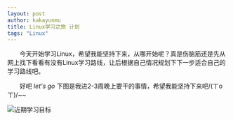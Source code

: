 ```yaml
---
layout: post
author: kakayunmu
title: Linux学习之旅 计划
tags: "Linux"
---
```


&emsp;&emsp;今天开始学习Linux，希望我能坚持下来，从哪开始呢？真是伤脑筋还是先从网上找下看看有没有Linux学习路线，让后根据自己情况规划下下一步适合自己的学习路线吧。

&emsp;&emsp;好吧 *let's go* 下图是我进2-3周晚上要干的事情，希望我能坚持下来吧/(ㄒoㄒ)/~~

![近期学习目标](http://onk4ymdmh.bkt.clouddn.com/linux_learn_01.png)
